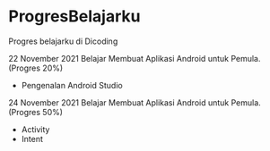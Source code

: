 # ProgresBelajarku
Progres belajarku di Dicoding

22 November 2021
Belajar Membuat Aplikasi Android untuk Pemula. (Progres 20%)
 * Pengenalan Android Studio

24 November 2021
Belajar Membuat Aplikasi Android untuk Pemula. (Progres 50%)
 * Activity
 * Intent
